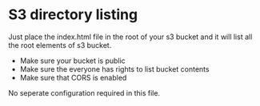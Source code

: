 S3 directory listing
======================


Just place the index.html file in the root of your s3 bucket and it will list all the root elements of s3 bucket.

* Make sure your bucket is public
* Make sure the everyone has rights to list bucket contents
* Make sure that CORS is enabled

No seperate configuration required in this file.